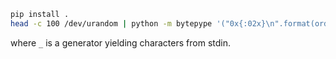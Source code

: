 ``` bash
pip install .
head -c 100 /dev/urandom | python -m bytepype '("0x{:02x}\n".format(ord(c)) for c in _)'
```
where `_` is a generator yielding characters from stdin.
